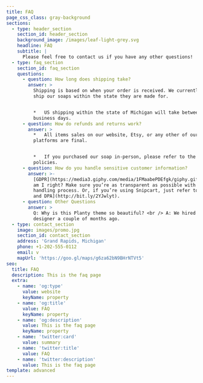 ```yaml
---
title: FAQ
page_css_class: gray-background
sections:
  - type: header_section
    section_id: header_section
    background_image: /images/leaf-light-grey.svg
    headline: FAQ
    subtitle: |
      Please feel free to contact us if you have any other questions!
  - type: faq_section
    section_id: faq_section
    questions:
      - question: How long does shipping take?
        answer: >
          Shipping is based on when your order is received. We currently only
          ship our soaps within the state they are made for.


          *   US shipping within the state of Michigan will take between 3 to 5
          business days.
      - question: How do refunds and returns work?
        answer: >
          *   All items sales on our website, Etsy, or any other of our digital
          platforms are final.


          *   If you purchased our soap in-person, please refer to the store's
          policies.
      - question: How do you handle sensitive customer information?
        answer: >-
          [GDPR](https://media3.giphy.com/media/1FMaabePDEfgk/giphy.gif?cid=790b76115d1fc3ed7656643632f4131f&rid=giphy.gif),
          am I right? Make sure you’re as transparent as possible with your data
          handling process. Or, if you’re using Snipcart, just refer to [our ToS
          and DPA](http://bit.ly/2YJwlyt).
      - question: Other Questions
        answer: >
          Q: Why is this Planty theme so beautiful? <br /> A: We hired our first
          designer a couple of months ago. 
  - type: contact_section
    image: images/promo.jpg
    section_id: contact_section
    address: 'Grand Rapids, Michigan'
    phone: +1-202-555-0112
    email: v
    mapUrl: 'https://goo.gl/maps/g6za62bN9BHrNTVt5'
seo:
  title: FAQ
  description: This is the faq page
  extra:
    - name: 'og:type'
      value: website
      keyName: property
    - name: 'og:title'
      value: FAQ
      keyName: property
    - name: 'og:description'
      value: This is the faq page
      keyName: property
    - name: 'twitter:card'
      value: summary
    - name: 'twitter:title'
      value: FAQ
    - name: 'twitter:description'
      value: This is the faq page
template: advanced
---
```


